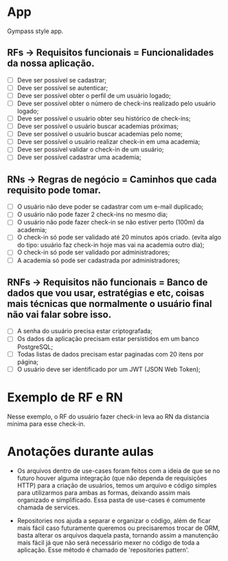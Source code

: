 # App

Gympass style app.

## RFs -> Requisitos funcionais = Funcionalidades da nossa aplicação.

- [ ] Deve ser possível se cadastrar;
- [ ] Deve ser possível se autenticar;
- [ ] Deve ser possível obter o perfil de um usuário logado;
- [ ] Deve ser possível obter o número de check-ins realizado pelo usuário logado;
- [ ] Deve ser possível o usuário obter seu histórico de check-ins;
- [ ] Deve ser possível o usuário buscar academias próximas;
- [ ] Deve ser possível o usuário buscar academias pelo nome;
- [ ] Deve ser possível o usuário realizar check-in em uma academia;
- [ ] Deve ser possível validar o check-in de um usuário;
- [ ] Deve ser possível cadastrar uma academia;

## RNs -> Regras de negócio = Caminhos que cada requisito pode tomar.

- [ ] O usuário não deve poder se cadastrar com um e-mail duplicado;
- [ ] O usuário não pode fazer 2 check-ins no mesmo dia;
- [ ] O usuário não pode fazer check-in se não estiver perto (100m) da academia;
- [ ] O check-in só pode ser validado até 20 minutos após criado. (evita algo do tipo: usuário faz check-in hoje mas vai na academia outro dia);
- [ ] O check-in só pode ser validado por administradores;
- [ ] A academia só pode ser cadastrada por administradores;

## RNFs -> Requisitos não funcionais = Banco de dados que vou usar, estratégias e etc, coisas mais técnicas que normalmente o usuário final não vai falar sobre isso.

- [ ] A senha do usuário precisa estar criptografada;
- [ ] Os dados da aplicação precisam estar persistidos em um banco PostgreSQL;
- [ ] Todas listas de dados precisam estar paginadas com 20 itens por página;
- [ ] O usuário deve ser identificado por um JWT (JSON Web Token);

# Exemplo de RF e RN

Nesse exemplo, o RF do usuário fazer check-in leva ao RN da distancia minima para esse check-in.

# Anotações durante aulas

- Os arquivos dentro de use-cases foram feitos com a ideia de que se no futuro houver alguma integração (que não dependa de requisições HTTP) para a criação de usuários, temos um arquivo e código simples para utilizarmos para ambas as formas, deixando assim mais organizado e simplificado. Essa pasta de use-cases é comumente chamada de services.

- Repositories nos ajuda a separar e organizar o código, além de ficar mais fácil caso futuramente queremos ou precisaremos trocar de ORM, basta alterar os arquivos daquela pasta, tornando assim a manutenção mais fácil já que não será necessário mexer no código de toda a aplicação. Esse método é chamado de 'repositories pattern'.
